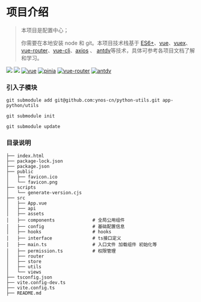 # 项目介绍

> 本项目是配置中心；
>
> 你需要在本地安装 node 和 git。本项目技术栈基于 [ES6+](http://es6.ruanyifeng.com/#docs/intro)、[vue](https://cn.vuejs.org/v2/guide/)、[vuex](https://vuex.vuejs.org/zh/)、[vue-router](https://router.vuejs.org/zh/)、[vue-cli](https://cli.vuejs.org/zh/)、[axios](https://github.com/axios/axios) 、 [antdv](https://www.antdv.com/components/overview-cn)等技术，具体可参考各项目文档了解和学习。   

[![](https://img.shields.io/badge/release-v2.0.0-blue.svg)](https://git.code.oa.com/nmpc/vue-template-ele) [![](https://img.shields.io/appveyor/ci/gruntjs/grunt.svg)](https://git.code.oa.com/nmpc/vue-template-ele) [![vue](https://img.shields.io/badge/vue-v3.2.27-brightgreen.svg)](https://cn.vuejs.org/v2/guide/) [![pinia](https://img.shields.io/badge/pinia-v2.2.2-brightgreen.svg)](https://vuex.vuejs.org/zh/) [![vue-router](https://img.shields.io/badge/vue--router-v4.0.14-brightgreen.svg)](https://router.vuejs.org/zh/) [![antdv](https://img.shields.io/badge/antdv-v4.2.1-brightgreen.svg)](https://www.antdv.com/components/overview-cn)

### 引入子模块
```shell
git submodule add git@github.com:ynos-cn/python-utils.git app-python/utils
```
```shell
git submodule init
```
```shell
git submodule update 
```


### 目录说明

```
├── index.html
├── package-lock.json
├── package.json
├── public
│   ├── favicon.ico
│   └── favicon.png
├── scripts
│   └── generate-version.cjs
├── src
│   ├── App.vue
│   ├── api
│   ├── assets
│   ├── components              # 全局公用组件
│   ├── config                  # 基础配置信息
│   ├── hooks                   # hooks
│   ├── interface               # ts接口定义
│   ├── main.ts                 # 入口文件 加载组件 初始化等
│   ├── permission.ts           # 权限管理
│   ├── router
│   ├── store
│   ├── utils
│   └── views
├── tsconfig.json
├── vite.config-dev.ts
├── vite.config.ts
├── README.md
```
